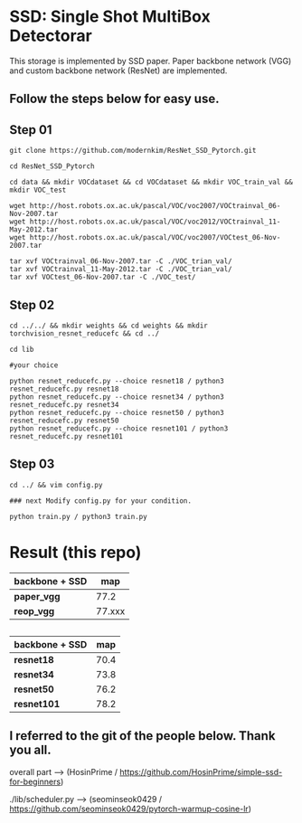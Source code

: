 # SSD: Single Shot MultiBox Detectorar

This storage is implemented by SSD paper.
Paper backbone network (VGG) and custom backbone network (ResNet) are implemented.

## Follow the steps below for easy use.

## Step 01

```
git clone https://github.com/modernkim/ResNet_SSD_Pytorch.git

cd ResNet_SSD_Pytorch

cd data && mkdir VOCdataset && cd VOCdataset && mkdir VOC_train_val && mkdir VOC_test

wget http://host.robots.ox.ac.uk/pascal/VOC/voc2007/VOCtrainval_06-Nov-2007.tar
wget http://host.robots.ox.ac.uk/pascal/VOC/voc2012/VOCtrainval_11-May-2012.tar
wget http://host.robots.ox.ac.uk/pascal/VOC/voc2007/VOCtest_06-Nov-2007.tar

tar xvf VOCtrainval_06-Nov-2007.tar -C ./VOC_trian_val/
tar xvf VOCtrainval_11-May-2012.tar -C ./VOC_trian_val/
tar xvf VOCtest_06-Nov-2007.tar -C ./VOC_test/
```

## Step 02

```
cd ../../ && mkdir weights && cd weights && mkdir torchvision_resnet_reducefc && cd ../

cd lib

#your choice

python resnet_reducefc.py --choice resnet18 / python3 resnet_reducefc.py resnet18
python resnet_reducefc.py --choice resnet34 / python3 resnet_reducefc.py resnet34
python resnet_reducefc.py --choice resnet50 / python3 resnet_reducefc.py resnet50
python resnet_reducefc.py --choice resnet101 / python3 resnet_reducefc.py resnet101
```

## Step 03

```
cd ../ && vim config.py

### next Modify config.py for your condition.

python train.py / python3 train.py
```
## 

# Result (this repo)

| backbone + SSD |map|
|------|---|
|**paper_vgg**|77.2|
|**reop_vgg** |77.xxx|

## 

| backbone + SSD |map|
|------|---|
|**resnet18**|70.4|
|**resnet34**|73.8|
|**resnet50**|76.2|
|**resnet101**|78.2|


## I referred to the git of the people below. Thank you all.

overall part --> (HosinPrime / https://github.com/HosinPrime/simple-ssd-for-beginners)

./lib/scheduler.py --> (seominseok0429 / https://github.com/seominseok0429/pytorch-warmup-cosine-lr)
